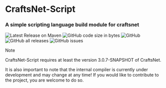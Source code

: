 # CraftsNet-Script
### A simple scripting language build module for craftsnet

![Latest Release on Maven](https://repo.craftsblock.de/api/badge/latest/releases/de/craftsblock/craftsnet/modules/script?color=40c14a&name=CraftsNet-Script&prefix=v)
![GitHub code size in bytes](https://img.shields.io/github/languages/code-size/CraftsBlock/CraftsNet-Script)
![GitHub](https://img.shields.io/github/license/CraftsBlock/CraftsNet-Script)
![GitHub all releases](https://img.shields.io/github/downloads/CraftsBlock/CraftsNet-Script/total)
![GitHub issues](https://img.shields.io/github/issues-raw/CraftsBlock/CraftsNet-Script)

> [!NOTE]  
> CraftsNet-Script requires at least the version 3.0.7-SNAPSHOT of CraftsNet.
>
> It is also important to note that the internal compiler is currently under development and may change at any time!
> If you would like to contribute to the project, you are welcome to do so.
